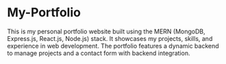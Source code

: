 # My-Portfolio
This is my personal portfolio website built using the MERN (MongoDB, Express.js, React.js, Node.js) stack. It showcases my projects, skills, and experience in web development. The portfolio features a dynamic backend to manage projects and a contact form with backend integration.
